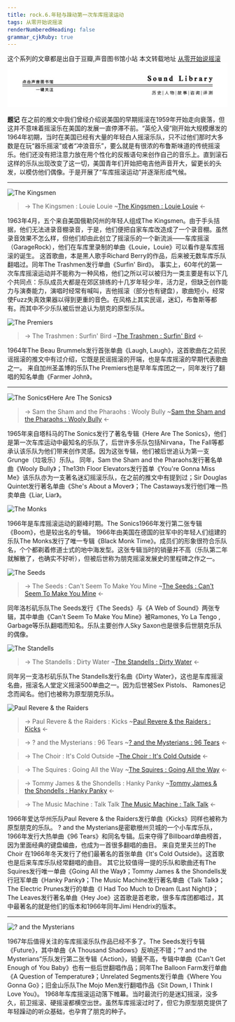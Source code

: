 ```yaml
---
title: rock.6.年轻与躁动第一次车库摇滚运动
tags: 从零开始说摇滚
renderNumberedHeading: false
grammar_cjkRuby: true
---
```


这个系列的文章都是出自于豆瓣,声音图书馆小站
本文转载地址 [从零开始说摇滚](https://www.douban.com/note/620908294/)
![](https://raw.githubusercontent.com/OliverRen/olili_blog_img/master/rock.6.年轻与躁动第一次车库摇滚运动/1637383896909.png)

**题记**
在之前的推文中我们曾经介绍说美国的早期摇滚在1959年开始走向衰落，但这并不意味着摇滚乐在美国的发展一直停滞不前。“英伦入侵”刚开始大规模爆发的1964年初期，当时在美国已经有大量的年轻白人摇滚乐队，只不过他们那时大多数是在玩“器乐摇滚”或者“冲浪音乐”，要么就是有很浓的布鲁斯味道的传统摇滚乐。他们还没有把注意力放在用个性化的反叛语句来创作自己的音乐上。直到滚石这样的乐队出现改变了这一切，美国青年们开始把电吉他声音开大，留更长的头发，以模仿他们偶像。于是开展了“车库摇滚运动”并逐渐形成气候。

---

![The Kingsmen](http://qiniu.imolili.com/小书匠/1581523821624.jpg) 

> -> The Kingsmen : Louie Louie
> ~[The Kingsmen : Louie Louie](https://music.163.com/song/media/outer/url?id=4337618.mp3) <-

1963年4月，五个来自美国俄勒冈州的年轻人组成The Kingsmen。由于手头拮据，他们无法进录音棚录音，于是，他们便把自家车库改造成了一个录音棚。虽然录音效果不怎么样，但他们却由此创立了摇滚乐的一个新流派——车库摇滚（GarageRock），他们在车库里录制的单曲《Louie，Louie》可以看作是车库摇滚的诞生。
这首歌曲，本是黑人歌手Richard Berry的作品，后来被无数车库乐队翻唱过。同年The Trashmen发行单曲《Surfin' Bird》。
事实上，60年代的第一次车库摇滚运动并不能称为一种风格，他们之所以可以被归为一类主要是有以下几个共同点：乐队成员大都是在郊区排练的十几岁年轻少年，活力足，但缺乏创作能力与演奏能力，演唱时经常有喊叫，吉他摇滚（部分也有键盘），歌曲短小，经常使Fuzz失真效果器以得到更重的音色。在风格上其实民谣，迷幻，布鲁斯等都有。而其中不少乐队被后世追认为朋克的原型乐队。

![The Premiers](http://qiniu.imolili.com/小书匠/1581523821647.jpg)   

> -> The Trashmen : Surfin' Bird
> ~[The Trashmen : Surfin' Bird](https://music.163.com/song/media/outer/url?id=3605912.mp3) <-

1964年The Beau Brummels发行首张单曲《Laugh, Laugh》，这首歌曲在之前民谣摇滚的推文中有过介绍，它既是民谣摇滚的开端，也是车库摇滚的早期代表歌曲之一。
来自加州圣盖博的乐队The Premiers也是早年车库团之一，同年发行了翻唱的知名单曲《Farmer John》。

---

![The Sonics《Here Are The Sonics》](http://qiniu.imolili.com/小书匠/1581523821625.jpg) 

> -> Sam the Sham and the Pharaohs : Wooly Bully
> ~[Sam the Sham and the Pharaohs : Wooly Bully](https://music.163.com/song/media/outer/url?id=510564673.mp3) <-

1965年来自塔科马的The Sonics发行了著名专辑《Here Are The Sonics》，他们是第一次车库运动中最知名的乐队了，后世许多乐队包括Nirvana，The Fall等都承认该乐队为他们带来创作灵感。因为这张专辑，他们被后世追认为第一支Grunge（垃圾乐）乐队。
同年，Sam the Sham and the Pharaohs发行著名单曲《Wooly Bully》；The13th Floor Elevators发行首单《You're Gonna Miss Me》该乐队亦为一支著名迷幻摇滚乐队，在之前的推文中有提到过；Sir Douglas Quintet发行著名单曲《She's About a Mover》；The Castaways发行他们唯一热卖单曲《Liar, Liar》。

![The Monks](http://qiniu.imolili.com/小书匠/1581523821636.jpg) 

1966年是车库摇滚运动的巅峰时期。The Sonics1966年发行第二张专辑《Boom》，也是较出名的专辑。
1966年由美国在德国的驻军中的年轻人们组建的乐队The Monks发行了唯一专辑《Black Monk Time》。成员们的形象很符合乐队名，个个都剃着修道士式的地中海发型。这张专辑当时的销量并不高（乐队第二年就解散了，也确实不好听），但被后世称为朋克摇滚发展史的里程碑之作之一。

![The Seeds](http://qiniu.imolili.com/小书匠/1581523821648.jpg) 

> -> The Seeds : Can't Seem To Make You Mine
> ~[The Seeds : Can't Seem To Make You Mine](https://music.163.com/song/media/outer/url?id=19347740.mp3) <-

同年洛杉矶乐队The Seeds发行《The Seeds》与《A Web of Sound》两张专辑，其中单曲《Can't Seem To Make You Mine》被Ramones, Yo La Tengo , Garbage等乐队翻唱而知名。乐队主要创作人Sky Saxon也是很多后世朋克乐队的偶像。

![The Standells](http://qiniu.imolili.com/小书匠/1581523821637.jpg) 

> -> The Standells : Dirty Water
> ~[The Standells : Dirty Water](https://music.163.com/song/media/outer/url?id=538606686.mp3) <-

同年另一支洛杉矶乐队The Standells发行名曲《Dirty Water》，这也是车库摇滚名曲，摇滚名人堂定义摇滚500单曲之一。因为后世被Sex Pistols、 Ramones记念而闻名。他们也被称为原型朋克乐队。

![Paul Revere & the Raiders](http://qiniu.imolili.com/小书匠/1581523821638.jpg) 

> -> Paul Revere & the Raiders : Kicks
> ~[Paul Revere & the Raiders : Kicks](https://music.163.com/song/media/outer/url?id=3246336.mp3) <-

> -> ? and the Mysterians : 96 Tears
> ~[? and the Mysterians : 96 Tears](https://music.163.com/song/media/outer/url?id=16142620.mp3) <-

> -> The Choir : It's Cold Outside
> ~[The Choir : It's Cold Outside](https://music.163.com/song/media/outer/url?id=28442092.mp3) <-

> -> The Squires : Going All the Way
> ~[The Squires : Going All the Way](https://music.163.com/song/media/outer/url?id=1409137978.mp3) <-

> -> Tommy James & the Shondells : Hanky Panky
> ~[Tommy James & the Shondells : Hanky Panky](https://music.163.com/song/media/outer/url?id=5217236.mp3) <-

> -> The Music Machine : Talk Talk
> [The Music Machine : Talk Talk](https://music.163.com/song/media/outer/url?id=3609045.mp3) <-

1966年爱达华州乐队Paul Revere & the Raiders发行单曲《Kicks》同样也被称为原型朋克的乐队。
? and the Mysterians是密歇根州贝城的一个小车库乐队，1966年发行大热单曲《96 Tears》和同名专辑。后来夺得了Billboard单曲榜首，因为里面经典的键盘编曲，也成为一首很多翻唱的曲目。
来自克里夫兰的The Choir 在1966年冬天发行了他们最著名的首张单曲《It's Cold Outside》。这首歌也是后来车库乐队经常翻唱的曲目。
其它比较值得一提的乐队和歌曲还有The Squires发行唯一单曲《Going All the Way》；Tommy James & the Shondells发行冠军单曲《Hanky Panky》；The Music Machine发行著名单曲《Talk Talk》；The Electric Prunes发行的单曲《I Had Too Much to Dream (Last Night)》；The Leaves发行著名单曲《Hey Joe》这首歌是首老歌，很多车库团都唱过，其中最著名的就是他们的版本和1966年同年Jimi Hendrix的版本。

---

![? and the Mysterians](http://qiniu.imolili.com/小书匠/1581523821639.jpg) 

1967年后值得关注的车库摇滚乐队作品已经不多了。The Seeds发行专辑《Future》，其中单曲《A Thousand Shadows》反响还不错；“? and the Mysterians”乐队发行第二张专辑《Action》，销量不高，专辑中单曲《Can't Get Enough of You Baby》也有一些后世翻唱作品；同年The Balloon Farm发行单曲《A Question of Temperature》；Unrelated Segments发行单曲《Where You Gonna Go》；旧金山乐队The Mojo Men发行翻唱作品《Sit Down, I Think I Love You》。
1968年车库摇滚运动落下帷幕。当时最流行的是迷幻摇滚，没多久，前卫摇滚、硬摇滚都横空出世。虽然车库摇滚过时了，但它为原型朋克提供了年轻躁动的听众基础，也孕育了朋克的种子。
